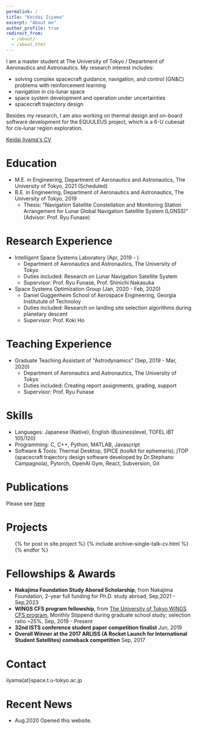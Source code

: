 ```yaml
---
permalink: /
title: "Keidai Iiyama"
excerpt: "About me"
author_profile: true
redirect_from: 
  - /about/
  - /about.html
---
```


I am a master student at The University of Tokyo / Department of Aeronautics and Astronautics. My research interest includes:
- solving complex spacecraft guidance, navigation, and control (GN&C) problems with reinforcement learning
- navigation in cis-lunar space
- space system development and operation under uncertainties
- spacecraft trajectory design

Besides my research, I am also working on thermal design and on-board software development for the EQUULEUS project, which is a 6-U cubesat for cis-lunar region exploration.

[Keidai Iiyama's CV](/files/iiyama_keidai-CV.pdf)

Education
======
* M.E. in Engineering, Department of Aeronautics and Astronautics, The University of Tokyo, 2021 (Scheduled)
* B.E. in Engineering, Department of Aeronautics and Astronautics, The University of Tokyo, 2019 
  * Thesis: "Navigation Satellite Constellation and Monitoring Station Arrangement for Lunar Global Navigation Satellite System (LGNSS)" (Advisor: Prof. Ryu Funase)

Research Experience
======
* Intelligent Space Systems Laboratory (Apr, 2019 - )
  * Department of Aeronautics and Astronautics, The University of Tokyo
  * Duties included: Research on Lunar Navigation Satellite System
  * Supervisor: Prof. Ryu Funase, Prof. Shinichi Nakasuka
* Space Systems Optimization Group (Jan, 2020 - Feb, 2020)
  * Daniel Guggenheim School of Aerospace Engineering, Georgia Institutute of Technoloy
  * Duties included: Research on landing site selection algorithms during planetary descent
  * Supervisor: Prof. Koki Ho

Teaching Experience
======
* Graduate Teaching Assistant of "Astrodynamics" (Sep, 2019 - Mar, 2020)
  * Department of Aeronautics and Astronautics, The University of Tokyo
  * Duties included: Creating report assignments, grading, support
  * Supervisor: Prof. Ryu Funase
  
Skills
======
* Languages: Japanese (Native), English (Businesslevel, TOFEL iBT 105/120)
* Programming: C, C++, Python, MATLAB, Javascript
* Software & Tools: Thermal Desktop, SPICE (toolkit for ephemeris), jTOP (spacecraft trajectory design software developed by Dr.Stephano Campagnola), Pytorch, OpenAI Gym, React, Subversion, Git

Publications
======
Please see [here](/publications/)
  
Projects
======
<ul>
{% for post in site.project %}
  {% include archive-single-talk-cv.html %}
{% endfor %}
</ul>
  
Fellowships & Awards
======
* **Nakajima Foundation Study Aborad Scholarship**, from Nakajima Foundation, 2-year full funding for Ph.D. study abroad, Sep,2021 - Sep,2023
* **WINGS CFS program fellowship**,  from [The University of Tokyo WINGS CFS program](http://cfs.t.u-tokyo.ac.jp/), Monthly Stippend during graduate school study; selection ratio ~25%, Sep, 2019 - Present
* **32nd ISTS conference student paper competition finalist**  Jun, 2019
* **Overall Winner at the 2017 ARLISS (A Rocket Launch for International Student Satellites) comeback competition** Sep, 2017

Contact
======
iiyama{at}space.t.u-tokyo.ac.jp

Recent News
======
- Aug.2020 Opened this website.